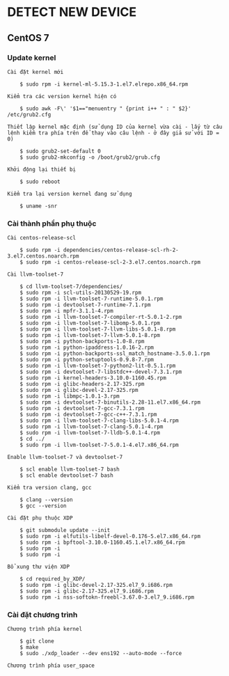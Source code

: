 # DETECT NEW DEVICE 

## CentOS 7

###	Update kernel

	Cài đặt kernel mới
```
	$ sudo rpm -i kernel-ml-5.15.3-1.el7.elrepo.x86_64.rpm
```

	Kiểm tra các version kernel hiện có
```
	$ sudo awk -F\' '$1=="menuentry " {print i++ " : " $2}' /etc/grub2.cfg
```

	Thiết lập kernel mặc định (sử dụng ID của kernel vừa cài - lấy từ câu lệnh kiểm tra phía trên để thay vào câu lệnh - ở đây giả sử với ID = 0)
```
	$ sudo grub2-set-default 0
	$ sudo grub2-mkconfig -o /boot/grub2/grub.cfg
```

	Khởi động lại thiết bị
```
	$ sudo reboot
```

	Kiểm tra lại version kernel đang sử dụng
```
	$ uname -snr
```

### Cài thành phần phụ thuộc
	
	Cài centos-release-scl
```
	$ sudo rpm -i dependencies/centos-release-scl-rh-2-3.el7.centos.noarch.rpm
	$ sudo rpm -i centos-release-scl-2-3.el7.centos.noarch.rpm
```

	Cài llvm-toolset-7
```
	$ cd llvm-toolset-7/dependencies/
	$ sudo rpm -i scl-utils-20130529-19.rpm
	$ sudo rpm -i llvm-toolset-7-runtime-5.0.1.rpm
	$ sudo rpm -i devtoolset-7-runtime-7.1.rpm
	$ sudo rpm -i mpfr-3.1.1-4.rpm
	$ sudo rpm -i llvm-toolset-7-compiler-rt-5.0.1-2.rpm
	$ sudo rpm -i llvm-toolset-7-libomp-5.0.1.rpm
	$ sudo rpm -i llvm-toolset-7-llvm-libs-5.0.1-8.rpm
	$ sudo rpm -i llvm-toolset-7-llvm-5.0.1-8.rpm
	$ sudo rpm -i python-backports-1.0-8.rpm 
	$ sudo rpm -i python-ipaddress-1.0.16-2.rpm
	$ sudo rpm -i python-backports-ssl_match_hostname-3.5.0.1.rpm
	$ sudo rpm -i python-setuptools-0.9.8-7.rpm
	$ sudo rpm -i llvm-toolset-7-python2-lit-0.5.1.rpm
	$ sudo rpm -i devtoolset-7-libstdc++-devel-7.3.1.rpm
	$ sudo rpm -i kernel-headers-3.10.0-1160.45.rpm
	$ sudo rpm -i glibc-headers-2.17-325.rpm
	$ sudo rpm -i glibc-devel-2.17-325.rpm
	$ sudo rpm -i libmpc-1.0.1-3.rpm
	$ sudo rpm -i devtoolset-7-binutils-2.28-11.el7.x86_64.rpm
	$ sudo rpm -i devtoolset-7-gcc-7.3.1.rpm
	$ sudo rpm -i devtoolset-7-gcc-c++-7.3.1.rpm
	$ sudo rpm -i llvm-toolset-7-clang-libs-5.0.1-4.rpm
	$ sudo rpm -i llvm-toolset-7-clang-5.0.1-4.rpm
	$ sudo rpm -i llvm-toolset-7-lldb-5.0.1-4.rpm
	$ cd ../
	$ sudo rpm -i llvm-toolset-7-5.0.1-4.el7.x86_64.rpm
```

	Enable llvm-toolset-7 và devtoolset-7
```
	$ scl enable llvm-toolset-7 bash
	$ scl enable devtoolset-7 bash
```

	Kiểm tra version clang, gcc
```
	$ clang --version
	$ gcc --version
```

	Cài đặt phụ thuộc XDP
```
	$ git submodule update --init
	$ sudo rpm -i elfutils-libelf-devel-0.176-5.el7.x86_64.rpm
	$ sudo rpm -i bpftool-3.10.0-1160.45.1.el7.x86_64.rpm
	$ sudo rpm -i 
	$ sudo rpm -i 
```
	Bổ xung thư viện XDP
```
	$ cd required_by_XDP/
	$ sudo rpm -i glibc-devel-2.17-325.el7_9.i686.rpm
	$ sudo rpm -i glibc-2.17-325.el7_9.i686.rpm
	$ sudo rpm -i nss-softokn-freebl-3.67.0-3.el7_9.i686.rpm
```

### Cài đặt chương trình
	Chương trình phía kernel
```
	$ git clone
	$ make
	$ sudo ./xdp_loader --dev ens192 --auto-mode --force
```

	Chương trình phía user_space
